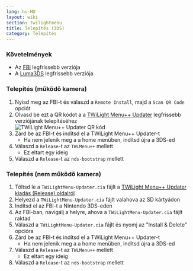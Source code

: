 ```yaml
---
lang: hu-HU
layout: wiki
section: twilightmenu
title: Telepítés (3DS)
category: Telepítés
---
```


### Követelmények

- Az [FBI](https://github.com/Steveice10/FBI/releases) legfrissebb verziója
- A [Luma3DS](https://github.com/lumateam/luma3ds/releases) legfrissebb verziója

### Telepítés (működő kamera)
1. Nyisd meg az FBI-t és válaszd a `Remote Install`, majd a `Scan QR Code` opciót
1. Olvasd be ezt a QR kódot a a [TWiLight Menu++ Updater](https://github.com/RocketRobz/TWiLightMenu-Updater) legfrissebb verziójának telepítéséhez <br>![TWiLight Menu++ Updater QR kód](https://db.universal-team.net/assets/images/qr/twilightmenu-updater.cia.png)
1. Zárd be az FBI-t és indítsd el a TWiLight Menu++ Updater-t
   - Ha nem jelenik meg a a home menüben, indítsd újra a 3DS-ed
1. Válaszd a `Release`-t az `TWLMenu++` mellett
   - Ez eltart egy ideig
1. Válaszd a `Release`-t az `nds-bootstrap` mellett

### Telepítés (nem működő kamera)
1. Töltsd le a `TWiLightMenu-Updater.cia` fájlt a [TWiLight Menu++ Updater kiadás (Release) oldalról](https://github.com/RocketRobz/TWiLightMenu-Updater/releases)
1. Helyezd a `TWiLightMenu-Updater.cia` fájlt valahova az SD kártyádon
1. Indítsd el az FBI-t a Nintendo 3DS-eden
1. Az FBI-ban, navigálj a helyre, ahova a `TWiLightMenu-Updater.cia` fájlt raktad
1. Válaszd a `TWiLightMenu-Updater.cia` fájlt és nyomj az "Install & Delete" opcióra
1. Zárd be az FBI-t és indítsd el a TWiLight Menu++ Updater-t
   - Ha nem jelenik meg a a home menüben, indítsd újra a 3DS-ed
1. Válaszd a `Release`-t az `TWLMenu++` mellett
   - Ez eltart egy ideig
1. Válaszd a `Release`-t az `nds-bootstrap` mellett
